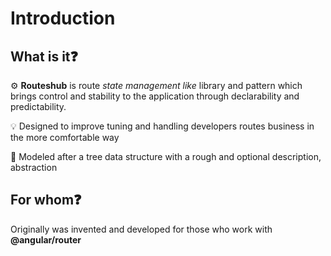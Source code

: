 # Introduction

## What is it❓

⚙ **Routeshub** is route _state management like_ library and pattern which brings control and stability to the application through declarability and predictability.

💡 Designed to improve tuning and handling developers routes business in the more comfortable way

🔧 Modeled after a tree data structure with a rough and optional description, abstraction

## For whom❓ 

Originally was invented and developed for those who work with **@angular/router**

